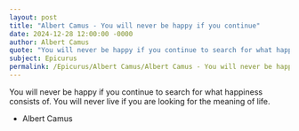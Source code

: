 ```yaml
---
layout: post
title: "Albert Camus - You will never be happy if you continue"
date: 2024-12-28 12:00:00 -0000
author: Albert Camus
quote: "You will never be happy if you continue to search for what happiness consists of. You will never live if you are looking for the meaning of life."
subject: Epicurus
permalink: /Epicurus/Albert Camus/Albert Camus - You will never be happy if you continue
---
```


You will never be happy if you continue to search for what happiness consists of. You will never live if you are looking for the meaning of life.

- Albert Camus
